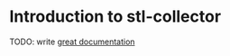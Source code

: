 # Introduction to stl-collector

TODO: write [great documentation](http://jacobian.org/writing/what-to-write/)
